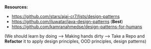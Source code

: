 **Resources:**

- https://github.com/stars/ajai-cr7/lists/design-patterns
- https://github.com/iluwatar/java-design-patterns (**Best**)
- https://github.com/kamranahmedse/design-patterns-for-humans

(We should learn by doing --> Making hands dirty --> Take a Repo and **Refactor** it to apply design principles, OOD principles, design patterns)
